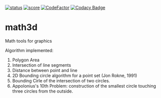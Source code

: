 [![status](https://www.code-inspector.com/project/2288/status/svg?service=github)](https://www.code-inspector.com/public/project/2288/math3d/dashboard)
[![score](https://www.code-inspector.com/project/2288/score/svg?service=github)](https://www.code-inspector.com/public/project/2288/math3d/dashboard)
[![CodeFactor](https://www.codefactor.io/repository/github/goddice/math3d/badge?service=github)](https://www.codefactor.io/repository/github/goddice/math3d)
[![Codacy Badge](https://api.codacy.com/project/badge/Grade/158c942c0ddd4cfcaf0fef12d2edaeea)](https://www.codacy.com/manual/liucl.lsu/math3d?utm_source=github.com&amp;utm_medium=referral&amp;utm_content=goddice/math3d&amp;utm_campaign=Badge_Grade)

# math3d
Math tools for graphics

Algorithm implemented:
1. Polygon Area
2. Intersection of line segments
3. Distance between point and line
4. 2D Bounding circle algorithm for a point set (Jon Rokne, 1991)
5. Bounding Cirle of the intersection of two circles.
6. Appolonius's 10th Problem: construction of the smallest circle touching three circles from the outside.
